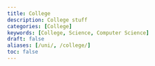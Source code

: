 ```yaml
---
title: College
description: College stuff
categories: [College]
keywords: [College, Science, Computer Science]
draft: false
aliases: [/uni/, /college/]
toc: false
---
```

